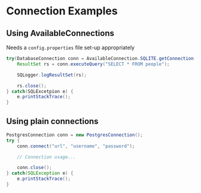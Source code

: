 # Connection Examples

## Using AvailableConnections

Needs a `config.properties` file set-up appropriately

```java
try(DatabaseConnection conn = AvailableConnection.SQLITE.getConnection()) {
	ResultSet rs = conn.executeQuery("SELECT * FROM people");

	SQLogger.logResultSet(rs);

	rs.close();
} catch(SQLExcetpion e) {
	e.printStackTrace();
}
```

## Using plain connections

```java
PostgresConnection conn = new PostgresConnection();
try {
	conn.connect("url", "username", "password");

	// Connection usage...

	conn.close();
} catch(SQLException e) {
	e.printStackTrace();
}

```



